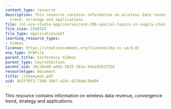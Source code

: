 ```yaml
---
content_type: resource
description: This resource contains information on wireless data revenue, convergence
  trend, strategy and applications.
file: /ol-ocw-studio-app/courses/esd-290-special-topics-in-supply-chain-management-spring-2005/442ff6f3730838e7a1bc627da6c3bd04_jinheeyoon.pdf
file_size: 2268325
file_type: application/pdf
learning_resource_types:
- Videos
license: https://creativecommons.org/licenses/by-nc-sa/4.0/
ocw_type: OCWFile
parent_title: Conference Videos
parent_type: CourseSection
parent_uid: 16c26e40-a092-2015-181e-34a102b27256
resourcetype: Document
title: jinheeyoon.pdf
uid: 442ff6f3-7308-38e7-a1bc-627da6c3bd04
---
```

This resource contains information on wireless data revenue, convergence trend, strategy and applications.